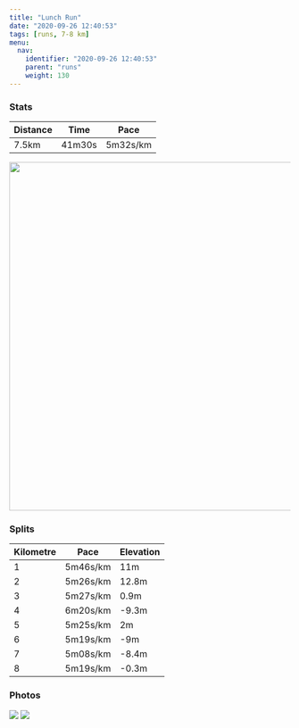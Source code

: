 ```yaml
---
title: "Lunch Run"
date: "2020-09-26 12:40:53"
tags: [runs, 7-8 km]
menu:
  nav:
    identifier: "2020-09-26 12:40:53"
    parent: "runs"
    weight: 130
---
```


### Stats

| Distance | Time | Pace |
|----------|------|------|
|7.5km|41m30s|5m32s/km|

<img src='https://maps.googleapis.com/maps/api/staticmap?maptype=terrain&path=enc:mkvdIl}qN]eBa@y@GGSHWRYh@k@x@MJ_@L@GQh@KKESCW?UDSb@y@Pg@l@qAn@]HKDOh@IH]LqAXo@XS`@o@FEx@]RAHEN_@\m@rAiBpAyA`@m@\_@Tc@JGHEJ?FDPZTr@HHBEAOQo@De@l@cBBOTu@Jc@\kArAcBNM`@o@Z]\i@`@}@RYRe@d@]J@Rp@P\r@fAFZR`@ZbAn@p@Rb@lAfDv@lAb@Z^n@PNHCNMPELO|A}Cx@oAR_@TYl@eAb@qAXm@p@wBXq@TSBAJAt@j@`AdAX`@BN@ZWpA]jAWlABJ`@ZNP@LO`@{@zAYv@Id@c@|AO`ASv@G\FHnBf@nCz@\Fl@TvA^XHLJVFFa@NiBViAt@yEH[nBsBHGZIl@d@dAfAz@dAFL~@dAnFtF`@j@ZRFHAPM`@YnAQf@g@xB]v@i@xAMRa@|@Oj@QlAWhAC\?jBMH?\MpA?XD@`@WPAJDDL?VJDFPB_@VCL@\Hh@PCDGC_@O[KYFSXE?GKG]GOU@UTMEGf@QTGTWtBQPCJMrBK^Gn@MXBz@K~@@FFB@DFj@@dAFv@@dBIfB[pCCvAM`@GAKBOCs@o@QGq@]KAKEi@}@CEHMI?MH{@dAa@Ne@FYAYDa@L[B?LUu@Wg@GG]s@K[e@}@Qq@E_@@O@[n@cEj@sIB}@Fw@Du@m@Jm@A}E}@]Eg@E_Cq@Q@AUBe@CEYCc@Om@Ea@Ia@MUYO[s@m@CCUA_@?GA]Oe@e@a@SC?EDILa@pAMRI?OIm@s@u@s@i@o@w@mAOIGDaAvCs@tC_@nBWdAu@rBHdA@BXRFHLh@PpFAjABb@?\[xDO`AO\iAhAOVo@f@WFW@i@Ey@CUJYb@s@|BKLI@GQUUY_@s@q@_@s@s@w@c@eAU{@Cu@Hg@z@oBNe@Aa@ScA]{BSw@E[WgAM{@Y_AUgAWs@Iw@Ss@Mw@KUCOGy@Sw@Qe@UmBAQGWA_@BEH?LFLWdAiAT]PMPY\_@HAHJPZXp@&key=AIzaSyBPVQ_iynBzLujdhfLzy8Z-5zczbktE55k&size=800x800&scale=2&markers=color:yellow|label:S|53.36775,-2.55463&markers=color:green|label:F|53.367799999999974,-2.5542099999999968' width='625' />

### Splits

| Kilometre | Pace | Elevation |
|------|------|-----------|
|1|5m46s/km|11m|
|2|5m26s/km|12.8m|
|3|5m27s/km|0.9m|
|4|6m20s/km|-9.3m|
|5|5m25s/km|2m|
|6|5m19s/km|-9m|
|7|5m08s/km|-8.4m|
|8|5m19s/km|-0.3m|

### Photos
<img src='https://dgtzuqphqg23d.cloudfront.net/NeP60AwbawzmkQ4T277FSBFGNWUr_j8CBCW31Dpj_KU-768x576.jpg'>

<img src='https://dgtzuqphqg23d.cloudfront.net/SvYZcwH_VnTwJ95TbY61oWeIJPVWQlYXncVculbwIng-576x768.jpg'>
